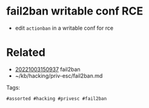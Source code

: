 # fail2ban writable conf RCE
- edit `actionban` in a writable conf for rce

# Related

- [20221003150937](/zet/20221003150937/README.md) fail2ban
- ~/kb/hacking/priv-esc/fail2ban.md

Tags:

    #assorted #hacking #privesc #fail2ban
